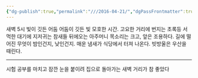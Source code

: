 ```yaml
---
{"dg-publish":true,"permalink":"///2016-04-21/","dgPassFrontmatter":true}
---
```



새벽 5시
빛이 깃든 어둠
어둠이 깃든 빛
모호한 시간.
고요한 거리에 번지는 초록등
서먹한 대기에 지저귀는 참새들
뒤에오는 아주머니 목소리는 크고,
앞은 조용하다.
길에 떨어진 무엇이
밤인건지, 낮인건지.
매운 냄새가 식당에서 터져 나온다.
빗방울은 우산을 때린다.

---

시험 공부를 마치고 잠깐 눈을 붙이려 집으로 돌아가는 새벽 거리가 참 좋았다